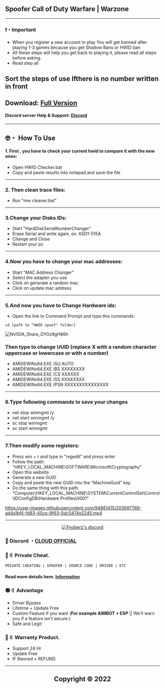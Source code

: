 ## Spoofer Call of Duty Warfare | Warzone 

---

### ❗・Important

- When you register a new account to play You will get banned after playing 1-3 games because you get Shadow Bans or HWID ban
- All these steps will help you get back to playing it, please read all steps before asking.
- Read step all 

 Sort the steps of use Ifthere is no number written in front
---

## Download: [Full Version](https://github.com/Fnoberz/COD-Spoofer/releases/tag/warfare)
#### Discord server Help & Support: [Discord](https://discord.gg/MBTkVcJefp)

---


## 🤓・ How To Use 
#### 1. First , you have to check your current hwid to compare it with the new ones:

- Open HWID Checker.bat
- Copy and paste results into notepad and save the file

---
### 2. Then clean trace files:

- Run "mw cleaner.bat"
---
### 3.Change your Disks IDs:

 - Start "HardDiskSerialNumberChanger"
 - Erase Serial and write again, ex: ASD1-515A
 - Change and Close
 - Restart your pc
---
### 4.Now you have to change your mac addresses:
 
- Start "MAC Address Changer"
- Select the adapter you use
- Click on generate a random mac
- Click on update mac address
---
### 5.And now you have to Change Hardware ids:

- Open the link to Command Prompt and type this commands:

```
cd [path to "HWID spoof" folder]
```
![NVIDIA_Share_DYOz9gH96h](https://user-images.githubusercontent.com/94861415/203697194-75663f87-e7ae-49db-a717-0d63a79a255d.gif)

### Then type to change UUID (replace X with a random character uppercase or lowercase or with a number)

- AMIDEWINx64.EXE /SU AUTO 
- AMIDEWINx64.EXE /BS XXXXXXXX
- AMIDEWINx64.EXE /CS XXXXXX
- AMIDEWINx64.EXE /SS XXXXXXXX
- AMIDEWINx64.EXE /PSN XXXXXXXXXXXXXXX

---

### 6.Type following commands to save your changes

- net stop winmgmt /y
- net start winmgmt /y
- sc stop winmgmt
- sc start winmgmt

---

### 7.Then modify some registers:

- Press win + r and type in "regedit" and press enter
- Follow the path: "HKEY_LOCAL_MACHINE\SOFTWARE\Microsoft\Cryptography"
- Open this website
- Generate a new GUID
- Copy and paste the new GUID into the "MachineGuid" key.
- Do the same thing with this path: "Computer\HKEY_LOCAL_MACHINE\SYSTEM\CurrentControlSet\Control\IDConfigDB\Hardware Profiles\0001"

https://user-images.githubusercontent.com/94861415/203697769-ad4a1bf4-fd83-45ce-8f63-0dc5474e2245.mp4


---

  <p align="center">
    <a href="https://discord.com/users/943374631644045363">
        <img title="Fnoberz server discord" alt="Fnoberz's discord" src="https://discord.c99.nl/widget/theme-4/943374631644045363.png"/>
    </a>
</p> 
 
### 💬 Discord ・[CLOUD OFFICIAL](https://discord.gg/MBTkVcJefp) 

### 🛒〢 Private Cheat.
`PRIVATE CHEATING | SPOOFER | SOURCE CODE | DRIVER | ETC`
#### Read more details here. [Information](https://github.com/Cloud-Official/Product) 

### 🟢〢 Advantage

- Driver Bypass
- Lifetime + Update Free
- Custom Feature if you want (**For example AIMBOT + ESP** || We'll warn you if a feature isn't secure.)
- Safe and Legit


### 🔱〢 Warranty Product.

- Support 24 Hr
- Update Free
- IF Banned = REFUND

---

##  <p align="center"> Copyright © 2022

